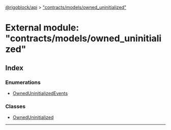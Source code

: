 [@rigoblock/api](../README.md) > ["contracts/models/owned_uninitialized"](../modules/_contracts_models_owned_uninitialized_.md)

# External module: "contracts/models/owned_uninitialized"

## Index

### Enumerations

* [OwnedUninitializedEvents](../enums/_contracts_models_owned_uninitialized_.owneduninitializedevents.md)

### Classes

* [OwnedUninitialized](../classes/_contracts_models_owned_uninitialized_.owneduninitialized.md)

---

